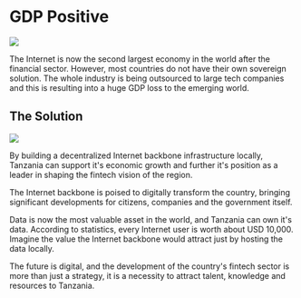 # GDP Positive

![](img/gdp_loss.png)  

The Internet is now the second largest economy in the world after the financial sector. However, most countries do not have their own sovereign solution. The whole industry is being outsourced to large tech companies and this is resulting into a huge GDP loss to the emerging world. 

## The Solution

![](img/gdp_positive.png)  


By building a decentralized Internet backbone infrastructure locally, Tanzania can support it's economic growth and further it's position as a leader in shaping the fintech vision of the region. 

The Internet backbone is poised to digitally transform the country, bringing significant developments for citizens, companies and the government itself. 

Data is now the most valuable asset in the world, and Tanzania can own it's data. According to statistics, every Internet user is worth about USD 10,000. Imagine the value the Internet backbone would attract just by hosting the data locally. 

The future is digital, and the development of the country's fintech sector is more than just a strategy, it is a necessity to attract talent, knowledge and resources to Tanzania. 


